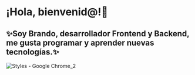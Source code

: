 # ¡Hola, bienvenid@!👋
## ✨Soy Brando, desarrollador Frontend y Backend, me gusta programar y aprender nuevas tecnologías.✨

![Styles - Google Chrome_2](https://user-images.githubusercontent.com/47580383/130524440-f8c0c4db-b81e-4cbf-99d2-71f6ab252ad8.jpg)





<!--
**JoseBrando/JoseBrando** is a ✨ _special_ ✨ repository because its `README.md` (this file) appears on your GitHub profile.

Here are some ideas to get you started:

- 🔭 I’m currently working on ...
- 🌱 I’m currently learning ...
- 👯 I’m looking to collaborate on ...
- 🤔 I’m looking for help with ...
- 💬 Ask me about ...
- 📫 How to reach me: ...
- 😄 Pronouns: ...
- ⚡ Fun fact: ...
-->

